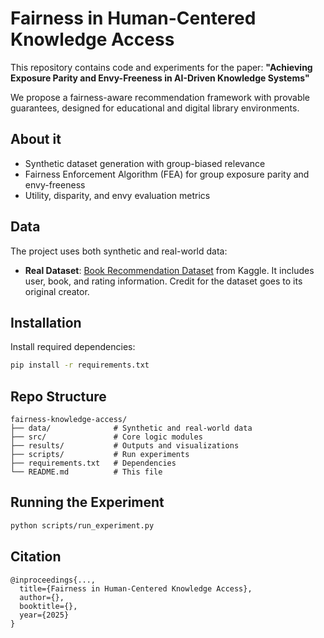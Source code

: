 # Fairness in Human-Centered Knowledge Access

This repository contains code and experiments for the paper:
**"Achieving Exposure Parity and Envy-Freeness in AI-Driven Knowledge Systems"**

We propose a fairness-aware recommendation framework with provable guarantees, designed for educational and digital library environments.

## About it

- Synthetic dataset generation with group-biased relevance  
- Fairness Enforcement Algorithm (FEA) for group exposure parity and envy-freeness  
- Utility, disparity, and envy evaluation metrics

## Data

The project uses both synthetic and real-world data:

- **Real Dataset**: [Book Recommendation Dataset](https://www.kaggle.com/datasets/arashnic/book-recommendation-dataset) from Kaggle. It includes user, book, and rating information. Credit for the dataset goes to its original creator.

## Installation

Install required dependencies:

```bash
pip install -r requirements.txt
```

## Repo Structure
```
fairness-knowledge-access/
├── data/              # Synthetic and real-world data
├── src/               # Core logic modules
├── results/           # Outputs and visualizations
├── scripts/           # Run experiments
├── requirements.txt   # Dependencies
└── README.md          # This file
```
## Running the Experiment
```bash
python scripts/run_experiment.py
```
## Citation
```
@inproceedings{...,
  title={Fairness in Human-Centered Knowledge Access},
  author={},
  booktitle={},
  year={2025}
}
```


